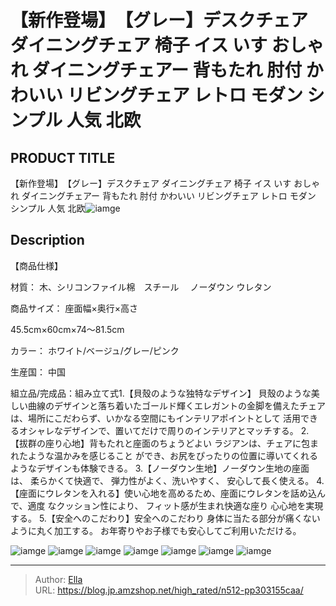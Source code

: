 # 【新作登場】　【グレー】デスクチェア ダイニングチェア 椅子 イス いす おしゃれ ダイニングチェアー 背もたれ 肘付 かわいい リビングチェア レトロ モダン シンプル 人気 北欧


## PRODUCT TITLE 

【新作登場】　【グレー】デスクチェア ダイニングチェア 椅子 イス いす おしゃれ ダイニングチェアー 背もたれ 肘付 かわいい リビングチェア レトロ モダン シンプル 人気 北欧![iamge](https://b2bfiles1.gigab2b.cn/image/wkseller/301/20230405_b23f4c4a3414b1604e8a1a466bf25ff4.jpg)

## Description

【商品仕様】

材質： 木、シリコンファイル棉　スチール　 ノーダウン ウレタン

商品サイズ： 座面幅×奥行×高さ

45.5cm×60cm×74～81.5cm

カラー： ホワイト/ベージュ/グレー/ピンク

生産国： 中国

組立品/完成品：組み立て式1.【貝殼のような独特なデザイン】 貝殼のような美しい曲線のデザインと落ち着いたゴールド輝くエレガントの金脚を備えたチェアは、場所にこだわらず、いかなる空間にもインテリアポイントとして 活用できるオシャレなデザインで、置いてだけで周りのインテリアとマッチする。
2.【拔群の座り心地】背もたれと座面のちょうどよい ラジアンは、チェアに包まれたような温かみを感じること ができ、お尻をぴったりの位置に導いてくれるようなデザインも体験できる。
3.【ノーダウン生地】ノーダウン生地の座面は、 柔らかくて快適で、 弾力性がよく、洗いやすく、 安心して長く使える。
4.【座面にウレタンを入れる】使い心地を高めるため、座面にウレタンを話め込んで、適度 なクッション性により、 フィット感が生まれ快適な座り 心心地を実現する。
5.【安全へのこだわり】安全へのこだわり 身体に当たる部分が痛くないように丸く加工する。 お年寄りやお子様でも安心してご利用いただける。





![iamge](https://b2bfiles1.gigab2b.cn/image/wkseller/301/20230405_8cae046712cce986e283f9b2be83b7dd.jpg)
![iamge](https://b2bfiles1.gigab2b.cn/image/wkseller/301/20230405_67c6514ef984e36d5ba0da32526d5f73.jpg)
![iamge](https://b2bfiles1.gigab2b.cn/image/wkseller/301/20230405_e9eece92d1273f2e8710575b187e34ac.jpg)
![iamge](https://b2bfiles1.gigab2b.cn/image/wkseller/301/20230405_aaf3cd9df7d8b49c994e46e82431cca8.jpg)
![iamge](https://b2bfiles1.gigab2b.cn/image/wkseller/301/20230405_660c92691d8a257bc2e46c10fb0dfd8d.jpg)
![iamge](https://b2bfiles1.gigab2b.cn/image/wkseller/301/20230405_f51b305e65fdfa246208bd49155b73ae.jpg)
![iamge](https://b2bfiles1.gigab2b.cn/image/wkseller/301/20230405_38f7c97cd29fcf9e600e6d6289d5845a.jpg)


---

> Author: [Ella](https://blog.jp.amzshop.net/)  
> URL: https://blog.jp.amzshop.net/high_rated/n512-pp303155caa/  

